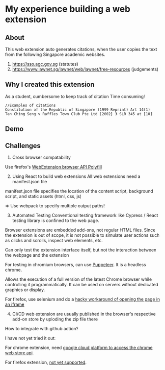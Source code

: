 # My experience building a web extension

## About
This web extension auto generates citations, when the user copies the text from the following Singapore academic websites.
1. https://sso.agc.gov.sg (statutes)
2. https://www.lawnet.sg/lawnet/web/lawnet/free-resources (judgements)

## Why I created this extension
As a student, cumbersome to keep track of citation
Time consuming!

```
//Examples of citations
Constitution of the Republic of Singapore (1999 Reprint) Art 14(1)
Tan Ching Seng v Raffles Town Club Pte Ltd [2002] 3 SLR 345 at [10]
```

## Demo


## Challenges
1. Cross browser compatability

Use firefox's [WebExtension browser API Polyfill](https://developer.mozilla.org/en-US/docs/Mozilla/Add-ons/WebExtensions/Build_a_cross_browser_extension)

2. Using React to build web extensions
All web extensions need a manifest.json file

manifest.json file specifies the location of the content script, background script, and static assets (html, css, js)

=> Use webpack to specify multiple output paths!

3. Automated Testing
Conventional testing framework like Cypress / React testing library is confined to the web page.

Browser extensions are embedded add-ons, not regular HTML files. Since the extension is out of scope, it is not possible to simulate user actions such as clicks and scrolls, inspect web elements, etc.

Can only test the extension interface itself, but not the interaction between the webpage and the extension

For testing in chromium browsers, can use [Puppeteer](https://dev.to/scahhht/simple-steps-for-testing-a-chrome-extension-in-puppeteer-2pm3). It is a headless chrome.

Allows the execution of a full version of the latest Chrome browser while controlling it programmatically. It can be used on servers without dedicated graphics or display.

For firefox, use selenium and do a [hacky workaround of opening the page in an iframe](https://www.browserstack.com/guide/test-chrome-extensions-in-selenium)

4. CI/CD
web extension are usually published in the browser's respective add-on store by uploding the zip file there

How to integrate with github action?

I have not yet tried it out:

For chrome extension, need [google cloud platform to access the chrome web store api](https://circleci.com/blog/continuously-deploy-a-chrome-extension/).

For firefox extension, [not yet supported](https://discourse.mozilla.org/t/deploying-an-add-on-from-a-ci-pipeline/28981).


